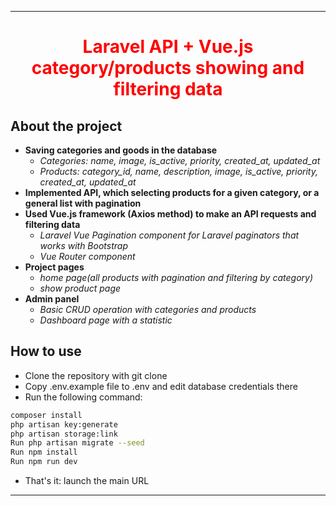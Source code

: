***
<h1 align="center" style="color:red;">Laravel API + Vue.js category/products showing and filtering data  </h1>

## About the project

- __Saving categories and goods in the database__
    - _Categories: name, image, is_active, priority, created_at, updated_at_
    - _Products: category_id, name, description, image, is_active, priority, created_at, updated_at_
- __Implemented API, which selecting products for a given category, or a general list with pagination__
- __Used Vue.js framework (Axios method) to make an API requests and filtering data__
    - _Laravel Vue Pagination component for Laravel paginators that works with Bootstrap_
    - _Vue Router component_
- __Project pages__
    - _home page(all products with pagination and filtering by category)_
    - _show product page_
- __Admin panel__
    - _Basic CRUD operation with categories and products_
    - _Dashboard page with a statistic_

## How to use

- Clone the repository with git clone
- Copy .env.example file to .env and edit database credentials there
- Run the following command:

```bash
composer install
php artisan key:generate
php artisan storage:link
Run php artisan migrate --seed
Run npm install
Run npm run dev
```

- That's it: launch the main URL

***

